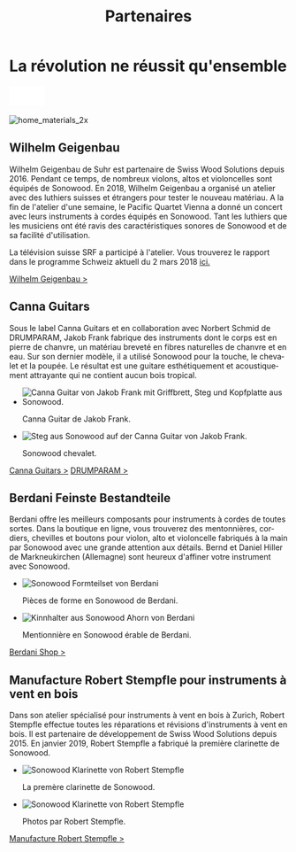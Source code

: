 ﻿---
lang: fr
title: 'Partenaires'
order: 4
---

<div class="full-width-kenburns">
<div class="wrap-bg-image">

# La révolution ne réussit qu'ensemble

![arrow down](/assets/images/arrow-d-white.svg)
</div>
<img srcset="/assets/images/Partner_1_Wilhelm_Tropical_Wood_Tropenholz_Ersatz_Replacement_Alternative_Swiss_Ebony_Ebenholz_Palisander_Holz_Experten_SwissWoodSolutions_Klimaschutz_ETH_Zuerich.jpg"
     src="/assets/images/partner_cover.jpg" alt="home_materials_2x">
</div>

<div class="full-width-grey">
<div class="wrap -cols2">

## Wilhelm Geigenbau

Wilhelm Geigenbau de Suhr est partenaire de Swiss Wood Solutions depuis 2016. Pendant ce temps, de nombreux violons, altos et violoncelles sont équipés de Sonowood. En 2018, Wilhelm Geigenbau a organisé un atelier avec des luthiers suisses et étrangers pour tester le nouveau matériau. A la fin de l'atelier d'une semaine, le Pacific Quartet Vienna a donné un concert avec leurs instruments à cordes équipés en Sonowood. Tant les luthiers que les musiciens ont été ravis des caractéristiques sonores de Sonowood et de sa facilité d'utilisation.

La télévision suisse SRF a participé à l'atelier. Vous trouverez le rapport dans le programme Schweiz aktuell du 2 mars 2018 [ici.](/fr/media)  

<a class="btn -red" href="http://www.wilhelm-geigenbau.ch/index.php?id=2399" target="_blank">Wilhelm Geigenbau ></a>

</div>
</div>

<div class="full-width">
<div class="wrap -cols2">

## Canna Guitars

Sous le label Canna Guitars et en collaboration avec Norbert Schmid de DRUMPARAM, Jakob Frank fabrique des instruments dont le corps est en pierre de chanvre, un matériau breveté en fibres naturelles de chanvre et en eau. Sur son dernier modèle, il a utilisé Sonowood pour la touche, le chevalet et la poupée. Le résultat est une guitare esthétiquement et acoustiquement attrayante qui ne contient aucun bois tropical.   

 - <img srcset="/assets/images/cannaguitar_ganzeGitarre.jpg"
     src="/assets/images/cannaguitar_ganzeGitarre.jpg" alt="Canna Guitar von Jakob Frank mit Griffbrett, Steg und Kopfplatte aus Sonowood.">
 	<figcaption>Canna Guitar de Jakob Frank.</figcaption>

 - <img srcset="/assets/images/Cannaguitar_Steg.jpg"
     src="/assets/images/Cannaguitar_Steg.jpg" alt="Steg aus Sonowood auf der Canna Guitar von Jakob Frank.">
	<figcaption>Sonowood chevalet.</figcaption>

<a class="btn -red" href="https://www.cannaguitars.com" target="_blank">Canna Guitars ></a> <a class="btn -red" href="http://www.drumparam.at" target="_blank">DRUMPARAM ></a>

</div>
</div>

<div class="full-width-red">
<div class="wrap -cols2">

## Berdani Feinste Bestandteile

Berdani offre les meilleurs composants pour instruments à cordes de toutes sortes. Dans la boutique en ligne, vous trouverez des mentonnières, cordiers, chevilles et boutons pour violon, alto et violoncelle fabriqués à la main par Sonowood avec une grande attention aux détails. Bernd et Daniel Hiller de Markneukirchen (Allemagne) sont heureux d'affiner votre instrument avec Sonowood.

- <img srcset="/assets/images/partner_berdani1.jpg"
     src="/assets/images/partner_berdani1.jpg" alt="Sonowood Formteilset von Berdani">
	<figcaption>Pièces de forme en Sonowood de Berdani.</figcaption>

- <img srcset="/assets/images/partner_berdani2.jpg"
     src="/assets/images/partner_berdani2.jpg" alt="Kinnhalter aus Sonowood Ahorn von Berdani">
	<figcaption>Mentionnière en Sonowood érable de Berdani.</figcaption>

<a class="btn -red" href="https://berdani-shop.de/" target="_blank">Berdani Shop ></a>

</div>
</div>

<div class="full-width-red">
<div class="wrap -cols2">

## Manufacture Robert Stempfle pour instruments à vent en bois

Dans son atelier spécialisé pour instruments à vent en bois à Zurich, Robert Stempfle effectue toutes les réparations et révisions d'instruments à vent en bois. Il est partenaire de développement de Swiss Wood Solutions depuis 2015. En janvier 2019, Robert Stempfle a fabriqué la première clarinette de Sonowood.

- <img srcset="/assets/images/Partner_9_Klarinette_Sonowood_Tropical_Wood_Tropenholz_Ersatz_Replacement_Alternative_Swiss_Ebony_Ebenholz_Holz_Experten_SwissWoodSolutions.jpg"
     src="/assets/images/Partner_9_Klarinette_Sonowood_Tropical_Wood_Tropenholz_Ersatz_Replacement_Alternative_Swiss_Ebony_Ebenholz_Holz_Experten_SwissWoodSolutions.jpg" alt="Sonowood Klarinette von Robert Stempfle">
	<figcaption>La premère clarinette de Sonowood.</figcaption>

- <img srcset="/assets/images/Partner_10_Klarinette_Sonowood_Tropical_Wood_Tropenholz_Ersatz_Replacement_Alternative_Swiss_Ebony_Ebenholz_Holz_Experten_SwissWoodSolutions.jpg"
     src="/assets/images/Partner_10_Klarinette_Sonowood_Tropical_Wood_Tropenholz_Ersatz_Replacement_Alternative_Swiss_Ebony_Ebenholz_Holz_Experten_SwissWoodSolutions.jpg" alt="Sonowood Klarinette von Robert Stempfle">
	<figcaption>Photos par Robert Stempfle.</figcaption>

<a class="btn -red" href="https://stempfle.ch" target="_blank">Manufacture Robert Stempfle ></a> 
    
</div>
</div>
